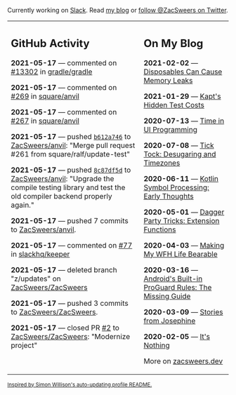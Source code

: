 Currently working on [Slack](https://slack.com/). Read [my blog](https://zacsweers.dev/) or [follow @ZacSweers on Twitter](https://twitter.com/ZacSweers).

<table><tr><td valign="top" width="60%">

## GitHub Activity
<!-- githubActivity starts -->
**2021-05-17** — commented on [#13302](https://github.com/gradle/gradle/issues/13302#issuecomment-842549409) in [gradle/gradle](https://api.github.com/repos/gradle/gradle)

**2021-05-17** — commented on [#269](https://github.com/square/anvil/pull/269#issuecomment-842542200) in [square/anvil](https://api.github.com/repos/square/anvil)

**2021-05-17** — commented on [#267](https://github.com/square/anvil/pull/267#issuecomment-842542163) in [square/anvil](https://api.github.com/repos/square/anvil)

**2021-05-17** — pushed [`b612a746`](https://github.com/ZacSweers/anvil/commit/b612a746d81c16a8fd5ef7dfe7b5e292f365c9e2) to [ZacSweers/anvil](https://api.github.com/repos/ZacSweers/anvil): "Merge pull request #261 from square/ralf/update-test"

**2021-05-17** — pushed [`8c87df5d`](https://github.com/ZacSweers/anvil/commit/8c87df5dae3c5736043abe11eb180df2af86d622) to [ZacSweers/anvil](https://api.github.com/repos/ZacSweers/anvil): "Upgrade the compile testing library and test the old compiler backend properly again."

**2021-05-17** — pushed 7 commits to [ZacSweers/anvil](https://api.github.com/repos/ZacSweers/anvil).

**2021-05-17** — commented on [#77](https://github.com/slackhq/keeper/pull/77#issuecomment-842011574) in [slackhq/keeper](https://api.github.com/repos/slackhq/keeper)

**2021-05-17** — deleted branch "z/updates" on [ZacSweers/ZacSweers](https://api.github.com/repos/ZacSweers/ZacSweers)

**2021-05-17** — pushed 3 commits to [ZacSweers/ZacSweers](https://api.github.com/repos/ZacSweers/ZacSweers).

**2021-05-17** — closed PR [#2](https://api.github.com/repos/ZacSweers/ZacSweers/pulls/2) to [ZacSweers/ZacSweers](https://api.github.com/repos/ZacSweers/ZacSweers): "Modernize project"
<!-- githubActivity ends -->
</td><td valign="top" width="40%">

## On My Blog
<!-- blog starts -->
**2021-02-02** — [Disposables Can Cause Memory Leaks](https://www.zacsweers.dev/disposables-can-cause-memory-leaks/)

**2021-01-29** — [Kapt's Hidden Test Costs](https://www.zacsweers.dev/kapts-hidden-test-costs/)

**2020-07-13** — [Time in UI Programming](https://www.zacsweers.dev/time-in-ui/)

**2020-07-08** — [Tick Tock: Desugaring and Timezones](https://www.zacsweers.dev/ticktock-desugaring-timezones/)

**2020-06-11** — [Kotlin Symbol Processing: Early Thoughts](https://www.zacsweers.dev/kotlin-symbol-processor-early-thoughts/)

**2020-05-01** — [Dagger Party Tricks: Extension Functions](https://www.zacsweers.dev/dagger-party-tricks-extension-functions/)

**2020-04-03** — [Making My WFH Life Bearable](https://www.zacsweers.dev/making-wfh-life-bearable/)

**2020-03-16** — [Android's Built-in ProGuard Rules: The Missing Guide](https://www.zacsweers.dev/android-proguard-rules/)

**2020-03-09** — [Stories from Josephine](https://www.zacsweers.dev/stories-from-josephine/)

**2020-02-05** — [It's Nothing](https://www.zacsweers.dev/its-nothing/)
<!-- blog ends -->
More on [zacsweers.dev](https://zacsweers.dev/)
</td></tr></table>

<sub><a href="https://simonwillison.net/2020/Jul/10/self-updating-profile-readme/">Inspired by Simon Willison's auto-updating profile README.</a></sub>